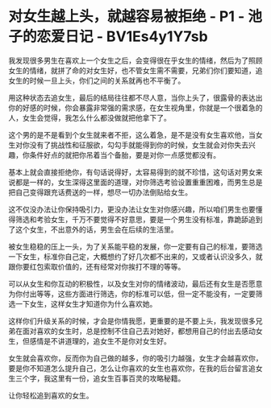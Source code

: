 # 对女生越上头，就越容易被拒绝 - P1 - 池子的恋爱日记 - BV1Es4y1Y7sb

我发现很多男生在喜欢上一个女生之后，会变得很在乎女生的情绪，然后为了照顾女生的情绪，就拼了命的对女生好，也不管女生需不需要，兄弟们你们要知道，追女生的时候一旦上头，你们之间的关系就再也不平衡了。

用这种状态去追女生，最后的结局往往都不尽人意，当你上头了，很露骨的表达出你的好感的时候，你会暴露非常强的需求感，在女生视角里，你就是一个很着急的人，女生会觉得，我怎么什么都没做就把他拿下了。

这个男的是不是看到个女生就来者不拒，这么着急，是不是没有女生喜欢他，当女生对你没有了挑战性和征服欲，勾勾手就能得到你的时候，女生就会对你失去兴趣，你条件好点的就把你吊着当个备胎，要是对你一点感觉都没有。

基本上就会直接拒绝你，有句话说得好，太容易得到的就不珍惜，这句话对男女来说都是一样的，女生深得这里面的道理，对你筛选考验设置重重困难，而男生总是把自己变得跟充话费送的一样，想尽一切办法倒贴给女生。

这不仅没办法让你保持吸引力，更没办法让女生对你感兴趣，所以咱们男生也要懂得筛选和考验女生，千万不要觉得不好意思，要是一个男生没有标准，靠跪舔追到了这个女生，不出意外的话，男生会在后续的生活里。

被女生稳稳的压上一头，为了关系能平稳的发展，你一定要有自己的标准，要筛选一下女生，标准你自己定，大概想约了好几次都不出来的，又或者认识没多久，就跟你要红包索取价值的，还有经常对你挨打不理的等等。

可以从女生和你互动的积极性，以及女生对你的情绪波动，最后还有女生是否愿意为你付出等等，这些方面进行筛选，你的标准可以低，但一定不能没有，一定要筛选一下女生，这样女生才知道你为什么喜欢她。

这样你们升级关系的时候，才会是你情我愿，更重要的是不要上头，我发现很多兄弟在面对喜欢的女生时，总是控制不住自己去对她好，都想用自己的付出去感动女生，但感情是不讲道理的，追女生不是你对女生好。

女生就会喜欢你，反而你为自己做的越多，你的吸引力越强，女生才会越喜欢你，要是你不知道怎么提升自己，怎么让你喜欢的女生也喜欢你，在我的后台留言追女生三个字，我这里有一份，追女生百事百灵的攻略秘籍。

让你轻松追到喜欢的女生。